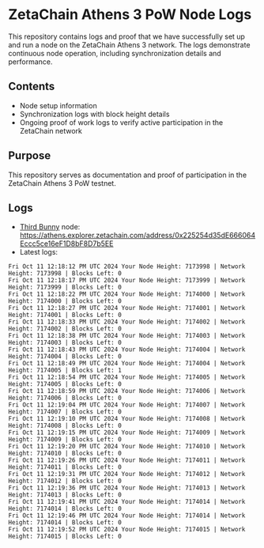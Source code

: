 # ZetaChain Athens 3 PoW Node Logs
This repository contains logs and proof that we have successfully set up and run a node on the ZetaChain Athens 3 network. The logs demonstrate continuous node operation, including synchronization details and performance.

## Contents
- Node setup information
- Synchronization logs with block height details
- Ongoing proof of work logs to verify active participation in the ZetaChain network

## Purpose
This repository serves as documentation and proof of participation in the ZetaChain Athens 3 PoW testnet.

## Logs

- [Third Bunny](https://thirdbunny.xyz/) node: https://athens.explorer.zetachain.com/address/0x225254d35dE666064Eccc5ce16eF1D8bF8D7b5EE
- Latest logs:
```
Fri Oct 11 12:18:12 PM UTC 2024 Your Node Height: 7173998 | Network Height: 7173998 | Blocks Left: 0
Fri Oct 11 12:18:17 PM UTC 2024 Your Node Height: 7173999 | Network Height: 7173999 | Blocks Left: 0
Fri Oct 11 12:18:22 PM UTC 2024 Your Node Height: 7174000 | Network Height: 7174000 | Blocks Left: 0
Fri Oct 11 12:18:27 PM UTC 2024 Your Node Height: 7174001 | Network Height: 7174001 | Blocks Left: 0
Fri Oct 11 12:18:33 PM UTC 2024 Your Node Height: 7174002 | Network Height: 7174002 | Blocks Left: 0
Fri Oct 11 12:18:38 PM UTC 2024 Your Node Height: 7174003 | Network Height: 7174003 | Blocks Left: 0
Fri Oct 11 12:18:43 PM UTC 2024 Your Node Height: 7174004 | Network Height: 7174004 | Blocks Left: 0
Fri Oct 11 12:18:49 PM UTC 2024 Your Node Height: 7174004 | Network Height: 7174005 | Blocks Left: 1
Fri Oct 11 12:18:54 PM UTC 2024 Your Node Height: 7174005 | Network Height: 7174005 | Blocks Left: 0
Fri Oct 11 12:18:59 PM UTC 2024 Your Node Height: 7174006 | Network Height: 7174006 | Blocks Left: 0
Fri Oct 11 12:19:04 PM UTC 2024 Your Node Height: 7174007 | Network Height: 7174007 | Blocks Left: 0
Fri Oct 11 12:19:10 PM UTC 2024 Your Node Height: 7174008 | Network Height: 7174008 | Blocks Left: 0
Fri Oct 11 12:19:15 PM UTC 2024 Your Node Height: 7174009 | Network Height: 7174009 | Blocks Left: 0
Fri Oct 11 12:19:20 PM UTC 2024 Your Node Height: 7174010 | Network Height: 7174010 | Blocks Left: 0
Fri Oct 11 12:19:26 PM UTC 2024 Your Node Height: 7174011 | Network Height: 7174011 | Blocks Left: 0
Fri Oct 11 12:19:31 PM UTC 2024 Your Node Height: 7174012 | Network Height: 7174012 | Blocks Left: 0
Fri Oct 11 12:19:36 PM UTC 2024 Your Node Height: 7174013 | Network Height: 7174013 | Blocks Left: 0
Fri Oct 11 12:19:41 PM UTC 2024 Your Node Height: 7174014 | Network Height: 7174014 | Blocks Left: 0
Fri Oct 11 12:19:46 PM UTC 2024 Your Node Height: 7174014 | Network Height: 7174014 | Blocks Left: 0
Fri Oct 11 12:19:52 PM UTC 2024 Your Node Height: 7174015 | Network Height: 7174015 | Blocks Left: 0
```
